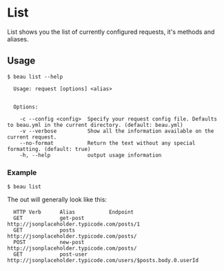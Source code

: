 # List

List shows you the list of currently configured requests, it's methods and
aliases.

## Usage

```
$ beau list --help

  Usage: request [options] <alias>


  Options:

    -c --config <config>  Specify your request config file. Defaults to beau.yml in the current directory. (default: beau.yml)
    -v --verbose          Show all the information available on the current request.
    --no-format           Return the text without any special formatting. (default: true)
    -h, --help            output usage information
```

### Example

```
$ beau list
```

The out will generally look like this:

```
  HTTP Verb      Alias           Endpoint
  GET            get-post        http://jsonplaceholder.typicode.com/posts/1
  GET            posts           http://jsonplaceholder.typicode.com/posts/
  POST           new-post        http://jsonplaceholder.typicode.com/posts/
  GET            post-user       http://jsonplaceholder.typicode.com/users/$posts.body.0.userId
```
